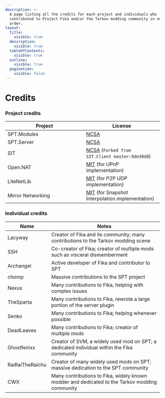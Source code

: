```yaml
---
description: >-
  A page listing all the credits for each project and individuals who
  contributed to Project Fika and/or the Tarkov modding community in no specific
  order.
layout:
  title:
    visible: true
  description:
    visible: true
  tableOfContents:
    visible: true
  outline:
    visible: true
  pagination:
    visible: false
---
```


# Credits

### Project credits

<table><thead><tr><th width="240">Project</th><th>License</th></tr></thead><tbody><tr><td>SPT.Modules</td><td><a href="https://dev.sp-tarkov.com/SPT/Modules/src/branch/master/LICENSE.md">NCSA</a></td></tr><tr><td>SPT.Server</td><td><a href="https://dev.sp-tarkov.com/SPT/Server/src/branch/master/LICENSE.md">NCSA</a></td></tr><tr><td>SIT</td><td><a href="https://github.com/project-fika/Fika-Plugin/blob/main/LICENSE-SIT.md">NCSA</a> (<code>Forked from SIT.Client master:9de30d8</code>)</td></tr><tr><td>Open.NAT</td><td><a href="https://github.com/lontivero/Open.NAT/blob/master/LICENSE">MIT</a> (for UPnP implementation)</td></tr><tr><td>LiteNetLib</td><td><a href="https://github.com/RevenantX/LiteNetLib/blob/master/LICENSE.txt">MIT</a> (for P2P UDP implementation)</td></tr><tr><td>Mirror Networking</td><td><a href="https://github.com/MirrorNetworking/Mirror/blob/master/LICENSE">MIT</a> (for Snapshot Interpolation implementation)</td></tr></tbody></table>

### Individual credits

| Name            | Notes                                                                                         |
| --------------- | --------------------------------------------------------------------------------------------- |
| Lacyway         | Creator of Fika and its community; many contributions to the Tarkov modding scene             |
| SSH             | Co-creator of Fika; creator of multiple mods such as visceral dismemberment                   |
| Archangel       | Active developer of Fika and contributor to SPT                                               |
| chomp           | Massive contributions to the SPT project                                                      |
| Nexus           | Many contributions to Fika, helping with complex issues                                       |
| TheSparta       | Many contributions to Fika, rewrote a large portion of the server plugin                      |
| Senko           | Many contributions to Fika; helping whenever possible                                         |
| DeadLeaves      | Many contributions to Fika; creator of multiple mods                                          |
| Ghostfenixx     | Creator of SVM, a widely used mod on SPT; a dedicated individual within the Fika community    |
| RaiRaiTheRaichu | Creator of many widely used mods on SPT; massive dedication to the SPT community              |
| CWX             | Many contributions to Fika, widely known modder and dedicated to the Tarkov modding community |
